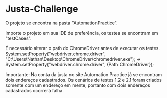 # Justa-Challenge

O projeto se encontra na pasta "AutomationPractice".

Importe o projeto em sua IDE de preferência, os testes se encontram em "testCases".

É necessário alterar o path do ChromeDriver antes de executar os testes.
System.setProperty("webdriver.chrome.driver", "C:\\Users\\Nathan\\Desktop\\ChromeDriver\\chromedriver.exe"); 
-> System.setProperty("webdriver.chrome.driver", {Path ChromeDriver});

Importante: Na conta da justa no site Automation Practice já se encontram dois endereços cadastrados.
Os cenários de testes 1.2 e 2.1 foram criados somente com um endereço em mente, portanto com dois endereços cadastrados ocorrerá falha.
